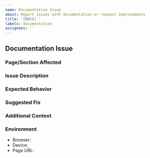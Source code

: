 ```yaml
---
name: Documentation Issue
about: Report issues with documentation or request improvements
title: '[DOCS] '
labels: documentation
assignees: ''
---
```


## Documentation Issue

### Page/Section Affected
<!-- Which page or section has the issue? -->

### Issue Description
<!-- Describe the issue clearly -->

### Expected Behavior
<!-- What should happen instead? -->

### Suggested Fix
<!-- If you have suggestions for improvement -->

### Additional Context
<!-- Any other context about the problem -->

### Environment
- Browser: 
- Device: 
- Page URL: 